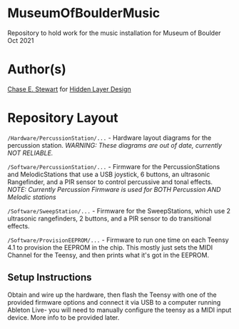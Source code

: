 # MuseumOfBoulderMusic
Repository to hold work for the music installation for Museum of Boulder Oct 2021

# Author(s)
[Chase E. Stewart](https://chasestewart.co) for [Hidden Layer Design](https://hiddenlayerdesign.com)

# Repository Layout
`/Hardware/PercussionStation/...` - Hardware layout diagrams for the percussion station. *WARNING: These diagrams are out of date, currently NOT RELIABLE.*

`/Software/PercussionStation/...` - Firmware for the PercussionStations and MelodicStations that use a USB joystick, 6 buttons, an ultrasonic Rangefinder, and a PIR sensor to control percussive and tonal effects. *NOTE: Currently Percussion Firmware is used for BOTH Percussion AND Melodic stations*

`/Software/SweepStation/...` - Firmware for the SweepStations, which use 2 ultrasonic rangefinders, 2 buttons, and a PIR sensor to do transitional effects.

`/Software/ProvisionEEPROM/...` - Firmware to run one time on each Teensy 4.1 to provision the EEPROM in the chip. This mostly just sets the MIDI Channel for the Teensy, and then prints what it's got in the EEPROM.

## Setup Instructions
Obtain and wire up the hardware, then flash the Teensy with one of the provided firmware options and connect it via USB to a computer running Ableton Live- you will need to manually configure the teensy as a MIDI input device. More info to be provided later.
